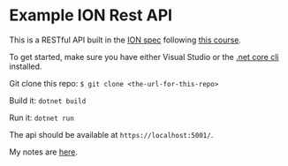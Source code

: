 # Example ION Rest API

This is a RESTful API built in the [ION spec](https://ionspec.org/) following [this course](https://www.lynda.com/ASP-NET-Core-MVC-tutorials/Building-Securing-RESTful-APIs-ASP-NET-Core/753926-2.html).

To get started, make sure you have either Visual Studio or the [.net core cli](https://docs.microsoft.com/en-us/dotnet/core/tools/?tabs=netcore2x) installed.

Git clone this repo: `$ git clone <the-url-for-this-repo>`

Build it: `dotnet build`

Run it: `dotnet run`

The api should be available at `https://localhost:5001/`.

My notes are [here](https://github.com/jsheridanwells/dev-scrapbook/tree/master/asp-net-core/ion-rest-api_).

